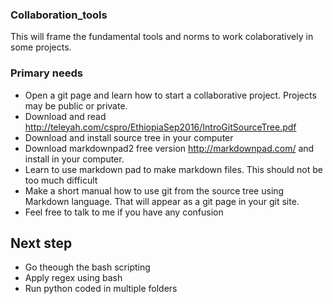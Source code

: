 ### Collaboration_tools
This will frame the fundamental tools and norms to work colaboratively in some projects.
### Primary needs
- Open a git page and learn how to start a collaborative project. Projects may be public or private.
- Download and read http://teleyah.com/cspro/EthiopiaSep2016/IntroGitSourceTree.pdf
- Download and install source tree in your computer
- Download markdownpad2 free version http://markdownpad.com/ and install in your computer. 
- Learn to use markdown pad to make markdown files. This should not be too much difficult
- Make a short manual how to use git from the source tree using Markdown language. That will appear as a git page in your git site. 
- Feel free to talk to me if you have any confusion 
## Next step
- Go theough the bash scripting
- Apply regex using bash
- Run python coded in multiple folders
